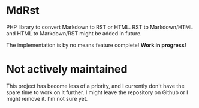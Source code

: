 # MdRst

PHP library to convert Markdown to RST or HTML. RST to Markdown/HTML and HTML to Markdown/RST might be added in future.

The implementation is by no means feature complete!
**Work in progress!**

# Not actively maintained

This project has become less of a priority, and I currently don't have the spare time to work on it further. I might leave the repository on Github or I might remove it. I'm not sure yet.
